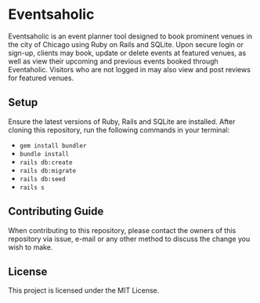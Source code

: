 # Eventsaholic
Eventsaholic is an event planner tool designed to book prominent venues in the city of Chicago using Ruby on Rails and SQLite. Upon secure login or sign-up, clients may book, update or delete events at featured venues, as well as view their upcoming and previous events booked through Eventaholic. Visitors who are not logged in may also view and post reviews for featured venues.

## Setup
Ensure the latest versions of Ruby, Rails and SQLite are installed. After cloning this repository, run the following commands in your terminal:

* ```gem install bundler```
* ```bundle install```
* ```rails db:create```
* ```rails db:migrate```
* ```rails db:seed```
* ```rails s```

## Contributing Guide
When contributing to this repository, please contact the owners of this repository via issue, e-mail or any other method to discuss the change you wish to make.

## License
This project is licensed under the MIT License.